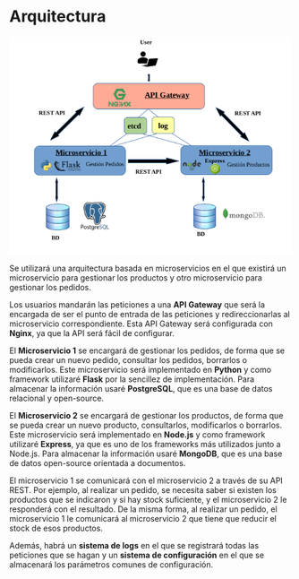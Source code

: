 
# Arquitectura

![Diagrama arquitectura](img/diagrama-arquitectura.png)  

Se utilizará una arquitectura basada en microservicios en el que existirá un microservicio para gestionar los productos y otro microservicio para gestionar los pedidos.  

Los usuarios mandarán las peticiones a una **API Gateway** que será la encargada de ser el punto de entrada de las peticiones y redireccionarlas al microservicio correspondiente. Esta API Gateway será configurada con **Nginx**, ya que la API será fácil de configurar.

El **Microservicio 1** se encargará de gestionar los pedidos, de forma que se pueda crear un nuevo pedido, consultar los pedidos, borrarlos o modificarlos. Este microservicio será implementado en **Python** y como framework utilizaré **Flask** por la sencillez de implementación. Para almacenar la información usaré **PostgreSQL**, que es una base de datos relacional y open-source.  

El **Microservicio 2** se encargará de gestionar los productos, de forma que se pueda crear un nuevo producto, consultarlos, modificarlos o borrarlos. Este microservicio será implementado en **Node.js** y como framework utilizaré **Express**, ya que es uno de los frameworks más utilizados junto a Node.js. Para almacenar la información usaré **MongoDB**, que es una base de datos open-source orientada a documentos.

El microservicio 1 se comunicará con el microservicio 2 a través de su API REST. Por ejemplo, al realizar un pedido, se necesita saber si existen los productos que se indicaron y si hay stock suficiente, y el microservicio 2 le responderá con el resultado. De la misma forma, al realizar un pedido, el microservicio 1 le comunicará al microservicio 2 que tiene que reducir el stock de esos productos.

Además, habrá un **sistema de logs** en el que se registrará todas las peticiones que se hagan y un **sistema de configuración** en el que se almacenará los parámetros comunes de configuración. 